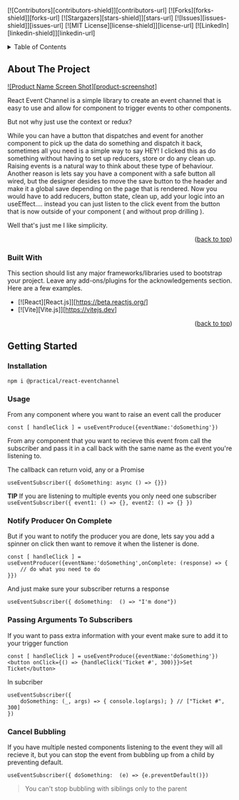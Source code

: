 <a name="readme-top"></a>

[![Contributors][contributors-shield]][contributors-url]
[![Forks][forks-shield]][forks-url]
[![Stargazers][stars-shield]][stars-url]
[![Issues][issues-shield]][issues-url]
[![MIT License][license-shield]][license-url]
[![LinkedIn][linkedin-shield]][linkedin-url]

<!-- TABLE OF CONTENTS -->
<details>
  <summary>Table of Contents</summary>
  <ol>
    <li>
      <a href="#about-the-project">About The Project</a>
      <ul>
        <li><a href="#built-with">Built With</a></li>
      </ul>
    </li>
    <li>
      <a href="#getting-started">Getting Started</a>
  </ol>
</details>



<!-- ABOUT THE PROJECT -->
## About The Project

[![Product Name Screen Shot][product-screenshot]](https://example.com)

React Event Channel is a simple library to create an event channel that is easy to use and allow for component to trigger events to other components.

But not why just use the context or redux?

While you can have a button that dispatches and event for another component to pick up the data do something and dispatch it back, sometimes all you need is a simple way to say HEY! I clicked this as do something without having to set up reducers, store or do any clean up. Raising events is a natural way to think about these type of behaviour.  Another reason is lets say you have a component with a safe button all wired, but the designer desides to move the save button to the header and make it a global save depending on the page that is rendered.  Now you would have to add reducers, button state, clean up, add your logic into an useEffect.... instead you can just listen to the click event from the button that is now outside of your component ( and without prop drilling ).


Well that's just me I like simplicity.

<p align="right">(<a href="#readme-top">back to top</a>)</p>



### Built With

This section should list any major frameworks/libraries used to bootstrap your project. Leave any add-ons/plugins for the acknowledgements section. Here are a few examples.


* [![React][React.js]][https://beta.reactjs.org/]
* [![Vite][Vite.js]][https://vitejs.dev]

<p align="right">(<a href="#readme-top">back to top</a>)</p>



<!-- GETTING STARTED -->
## Getting Started

### Installation

```npm
npm i @practical/react-eventchannel
```

### Usage

From any component where you want to raise an event call the producer

```tsx
const [ handleClick ] = useEventProduce({eventName:'doSomething'})
```

From any component that you want to recieve this event from call the subscriber and pass it in a call back with the same name as the event you're listening to.

The callback can return void, any or a Promise

```tsx
useEventSubscriber({ doSomething: async () => {}})
```
**TIP** If you are listening to multiple events you only need one subscriber ```useEventSubscriber({ event1: () => {}, event2: () => {} })```

### Notify Producer On Complete
But if you want to notify the producer you are done, lets say you add a spinner on click then want to remove it when the listener is done.
```tsx
const [ handleClick ] = useEventProducer({eventName:'doSomething',onComplete: (response) => {
    // do what you need to do
}})
```

And just make sure your subscriber returns a response

```tsx
useEventSubscriber({ doSomething:  () => "I'm done"})
```

### Passing Arguments To Subscribers
If you want to pass extra information with your event make sure to add it to your trigger function
```tsx
const [ handleClick ] = useEventProduce({eventName:'doSomething'})
<button onClick={() => {handleClick('Ticket #', 300)}}>Set Ticket</button>
```

In subcriber
```tsx
useEventSubscriber({
    doSomething: (_, args) => { console.log(args); } // ["Ticket #", 300]
})
```

### Cancel Bubbling
If you have multiple nested components listening to the event they will all recieve it, but you can stop the event from bubbling up from a child by preventing default.

```tsx
useEventSubscriber({ doSomething:  (e) => {e.preventDefault()})
```
> You can't stop bubbling with siblings only to the parent


